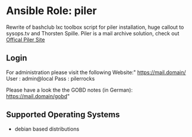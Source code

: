 # Ansible Role: piler

Rewrite of bashclub lxc toolbox script for piler installation, huge callout to sysops.tv and Thorsten Spille.
Piler is a mail archive solution, check out [Offical Piler Site](https://www.mailpiler.org)

## Login
For administration please visit the following Website:"
https://mail.domain/
User  : admin@local
Pass  : pilerrocks

Please have a look the the GOBD notes (in German):
https://mail.domain/gobd"

## Supported Operating Systems

- debian based distributions